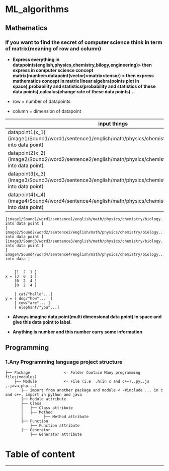 # ML_algorithms

## Mathematics

### **If you want to find the secret of computer science think in term of matrix(meaning of row and column)**

* **Express everything in datapoints(english,physics,chemistry,bilogy,engineering)> then express in computer science concept matrix(number>datapoint(vector)>matrix>tensor) > then express mathematics concept in matrix linear algebra(points plot in space),probability and statistics(probability and statistics of these data points),calcalus(change rate of these data points)...**

* row = number of datapoints

* column = dimension of datapoint


| input things | feature1 | feature2|feature3|...|Label(y)|
| --- | --- | --- |---|---|---|
| datapoint1(x_1)(image1/Sound1/word1/sentence1/english/math/physics/chemistry/biology...Everything into data point) | value | value | value|...| cat/"hello"...|
| datapoint2(x_2)(image2/Sound2/word2/sentence2/english/math/physics/chemistry/biology...Everything into data point) | value | value | value|...| dog/"how"...|
| datapoint3(x_3)(image3/Sound3/word3/sentence3/english/math/physics/chemistry/biology...Everything into data point) | value | value | value|...| cow/"are"...|
| datapoint4(x_4)(image4/Sound4/word4/sentence4/english/math/physics/chemistry/biology...Everything into data point) | value | value | value|...| elephant/"you"...|

    [image1/Sound1/word1/sentence1/english/math/physics/chemistry/biology...Everything into data point ] 
    [ image2/Sound2/word2/sentence2/english/math/physics/chemistry/biology...Everything into data point ] 
    [image3/Sound3/word3/sentence3/english/math/physics/chemistry/biology...Everything into data point ]
    [ image4/Sound4/word4/sentence4/english/math/physics/chemistry/biology...Everything into data ]


        [1  2  1 ] 
    x = [3  0  1 ]
        [0  2  4 ]
        [0  2  4 ]

        [ cat/"hello"...]
    y = [ dog/"how"...  ]
        [ cow/"are"... ]
        [ elephant/"you"...]



* **Always imagine data point(multi dimensional data point) in space and give this data point to label**.

* **Anything is number and this number carry some information**


## **Programming**

### **1.Any Programming language project structure**

```
├── Package               <- Folder Contain Many programming files(modules)
    ├── Module            <- File (i.e  .h(in c and c++),.py,.js ,.java,php...)
       ├── import from another package and module < -#include ... in c and c++, import in python and java
       ├── Module attribute
       ├── Class         
       │   ├── Class attribute     
       │   ├── Method      
       │         ├── Method attribute 
       ├── Function
           ├── Function attribute
       ├── Generator
           ├── Generator attribute

```



# Table of content

-------








